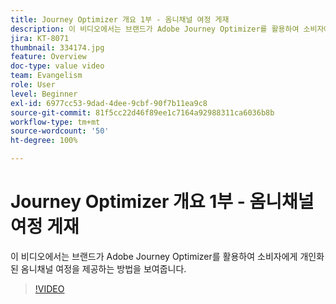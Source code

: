 ```yaml
---
title: Journey Optimizer 개요 1부 - 옴니채널 여정 게재
description: 이 비디오에서는 브랜드가 Adobe Journey Optimizer를 활용하여 소비자에게 개인화된 옴니채널 여정을 제공하는 방법을 보여줍니다.
jira: KT-8071
thumbnail: 334174.jpg
feature: Overview
doc-type: value video
team: Evangelism
role: User
level: Beginner
exl-id: 6977cc53-9dad-4dee-9cbf-90f7b11ea9c8
source-git-commit: 81f5cc22d46f89ee1c7164a92988311ca6036b8b
workflow-type: tm+mt
source-wordcount: '50'
ht-degree: 100%

---
```


# Journey Optimizer 개요 1부 - 옴니채널 여정 게재

이 비디오에서는 브랜드가 Adobe Journey Optimizer를 활용하여 소비자에게 개인화된 옴니채널 여정을 제공하는 방법을 보여줍니다.

>[!VIDEO](https://video.tv.adobe.com/v/334174?quality=12&learn=on)

